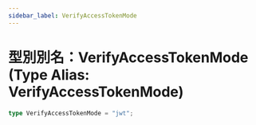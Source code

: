 ```yaml
---
sidebar_label: VerifyAccessTokenMode
---
```


# 型別別名：VerifyAccessTokenMode (Type Alias: VerifyAccessTokenMode)

```ts
type VerifyAccessTokenMode = "jwt";
```
